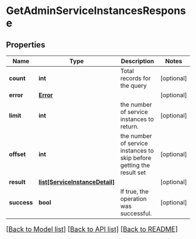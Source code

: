 # GetAdminServiceInstancesResponse

## Properties
Name | Type | Description | Notes
------------ | ------------- | ------------- | -------------
**count** | **int** | Total records for the query | [optional] 
**error** | [**Error**](Error.md) |  | [optional] 
**limit** | **int** | the number of service instances to return. | [optional] 
**offset** | **int** | the number of service instances to skip before getting the result set | [optional] 
**result** | [**list[ServiceInstanceDetail]**](ServiceInstanceDetail.md) |  | [optional] 
**success** | **bool** | If true, the operation was successful. | [optional] 

[[Back to Model list]](../README.md#documentation-for-models) [[Back to API list]](../README.md#documentation-for-api-endpoints) [[Back to README]](../README.md)

<style>
     p, ul, ol, li { font-size: 18px !important;}
</style>


